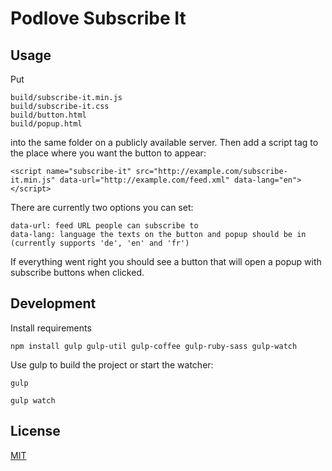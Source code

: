 # Podlove Subscribe It

## Usage

Put

    build/subscribe-it.min.js
    build/subscribe-it.css
    build/button.html
    build/popup.html

into the same folder on a publicly available server. Then add a script tag to the place where you want the button to appear:

    <script name="subscribe-it" src="http://example.com/subscribe-it.min.js" data-url="http://example.com/feed.xml" data-lang="en"></script>

There are currently two options you can set:

    data-url: feed URL people can subscribe to
    data-lang: language the texts on the button and popup should be in (currently supports 'de', 'en' and 'fr')

If everything went right you should see a button that will open a popup with subscribe buttons when clicked.

## Development

Install requirements

    npm install gulp gulp-util gulp-coffee gulp-ruby-sass gulp-watch

Use gulp to build the project or start the watcher:

    gulp

    gulp watch

## License

[MIT](https://github.com/benzimmer/podlove-subscribe-it/blob/master/LICENSE)

